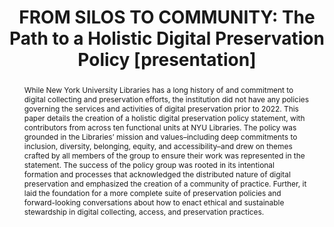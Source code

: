 ---
abstract: While New York University Libraries has a long history of and commitment
  to digital collecting and preservation efforts, the institution did not have any
  policies governing the services and activities of digital preservation prior to
  2022. This paper details the creation of a holistic digital preservation policy
  statement, with contributors from across ten functional units at NYU Libraries.
  The policy was grounded in the Libraries’ mission and values–including deep commitments
  to inclusion, diversity, belonging, equity, and accessibility–and drew on themes
  crafted by all members of the group to ensure their work was represented in the
  statement. The success of the policy group was rooted in its intentional formation
  and processes that acknowledged the distributed nature of digital preservation and
  emphasized the creation of a community of practice. Further, it laid the foundation
  for a more complete suite of preservation policies and forward-looking conversations
  about how to enact ethical and sustainable stewardship in digital collecting, access,
  and preservation practices.
creators:
- McCann, Laura
- Stephan, Weatherly A.
date: null
document_url: https://www.ideals.illinois.edu/items/128793/bitstreams/430179/data.pdf
grand_parent: iPRES
institutions: []
keywords:
- community of practice
- documentation
- policy
- preservation strategy
- stewardship
landing_page_url: https://hdl.handle.net/2142/121599
language: eng
layout: publication
license: CC-BY 4.0 International
notes_url: null
parent: iPRES 2023
presentation_url: null
publication_type: presentation
size: null
source_name: iPRES
title: 'FROM SILOS TO COMMUNITY: The Path to a Holistic Digital Preservation Policy
  [presentation]'
year: 2023
---
